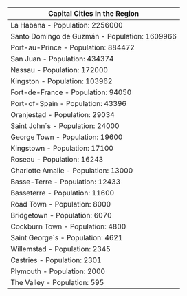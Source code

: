 | Capital Cities in the Region |
| --- |
| La Habana - Population: 2256000 |
| Santo Domingo de Guzmán - Population: 1609966 |
| Port-au-Prince - Population: 884472 |
| San Juan - Population: 434374 |
| Nassau - Population: 172000 |
| Kingston - Population: 103962 |
| Fort-de-France - Population: 94050 |
| Port-of-Spain - Population: 43396 |
| Oranjestad - Population: 29034 |
| Saint John´s - Population: 24000 |
| George Town - Population: 19600 |
| Kingstown - Population: 17100 |
| Roseau - Population: 16243 |
| Charlotte Amalie - Population: 13000 |
| Basse-Terre - Population: 12433 |
| Basseterre - Population: 11600 |
| Road Town - Population: 8000 |
| Bridgetown - Population: 6070 |
| Cockburn Town - Population: 4800 |
| Saint George´s - Population: 4621 |
| Willemstad - Population: 2345 |
| Castries - Population: 2301 |
| Plymouth - Population: 2000 |
| The Valley - Population: 595 |
